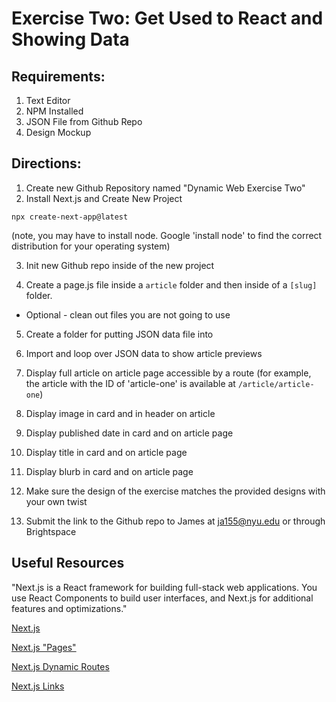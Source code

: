 # Exercise Two: Get Used to React and Showing Data

## Requirements:

1. Text Editor
2. NPM Installed
3. JSON File from Github Repo
4. Design Mockup

## Directions:

1. Create new Github Repository named "Dynamic Web Exercise Two"
2. Install Next.js and Create New Project

```
npx create-next-app@latest
```

(note, you may have to install node. Google 'install node' to find the correct distribution for your operating system)

3. Init new Github repo inside of the new project

4. Create a page.js file inside a `article` folder and then inside of a `[slug]` folder.

- Optional - clean out files you are not going to use

5. Create a folder for putting JSON data file into

6. Import and loop over JSON data to show article previews

7. Display full article on article page accessible by a route (for example, the article with the ID of 'article-one' is available at `/article/article-one`)

8. Display image in card and in header on article

9. Display published date in card and on article page

10. Display title in card and on article page

11. Display blurb in card and on article page

12. Make sure the design of the exercise matches the provided designs with your own twist

13. Submit the link to the Github repo to James at ja155@nyu.edu or through Brightspace

## Useful Resources

"Next.js is a React framework for building full-stack web applications. You use React Components to build user interfaces, and Next.js for additional features and optimizations."

[Next.js](https://nextjs.org/docs)

[Next.js "Pages"](https://nextjs.org/docs/app/building-your-application/routing/pages)

[Next.js Dynamic Routes](https://nextjs.org/docs/app/building-your-application/routing/dynamic-routes)

[Next.js Links](https://nextjs.org/docs/pages/building-your-application/routing/linking-and-navigating)
